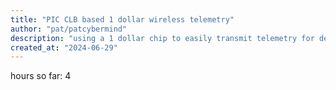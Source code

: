 ```yaml
---
title: "PIC CLB based 1 dollar wireless telemetry"
author: "pat/patcybermind"
description: "using a 1 dollar chip to easily transmit telemetry for debugging with no extra hardware"
created_at: "2024-06-29"
---
```


hours so far: 4